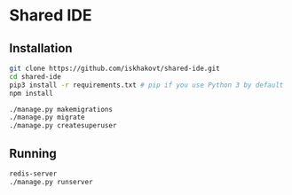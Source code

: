 # Shared IDE

## Installation
```bash
git clone https://github.com/iskhakovt/shared-ide.git
cd shared-ide
pip3 install -r requirements.txt # pip if you use Python 3 by default
npm install

./manage.py makemigrations
./manage.py migrate
./manage.py createsuperuser
```

## Running
```bash
redis-server
./manage.py runserver
```
